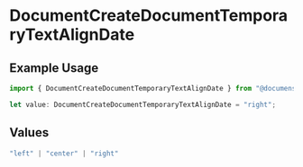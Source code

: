 # DocumentCreateDocumentTemporaryTextAlignDate

## Example Usage

```typescript
import { DocumentCreateDocumentTemporaryTextAlignDate } from "@documenso/sdk-typescript/models/operations";

let value: DocumentCreateDocumentTemporaryTextAlignDate = "right";
```

## Values

```typescript
"left" | "center" | "right"
```